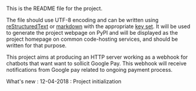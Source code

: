 # 
This is the README file for the project.

The file should use UTF-8 encoding and can be written using
[reStructuredText][rst] or [markdown][md use] with the appropriate [key set][md
use]. It will be used to generate the project webpage on PyPI and will be
displayed as the project homepage on common code-hosting services, and should be
written for that purpose.

This project aims at producing an HTTP server working as a webhook for chatbots that want want to sollicit Google Pay.
This webhook will receive notifications from Google pay related to ongoing payment process.

What's new :
12-04-2018 : Project initialization

[packaging guide]: https://packaging.python.org
[distribution tutorial]: https://packaging.python.org/en/latest/distributing.html
[src]: https://github.com/XavierPougnard/Webhook_XP
[rst]: http://docutils.sourceforge.net/rst.html
[md]: https://tools.ietf.org/html/rfc7764#section-3.5 "CommonMark variant"
[md use]: https://packaging.python.org/specifications/core-metadata/#description-content-type-optional
